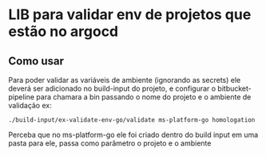 # LIB para validar env de projetos que estão no argocd

## Como usar
Para poder validar as variáveis de ambiente (ignorando as secrets) ele deverá ser adicionado no build-input do projeto, e configurar o bitbucket-pipeline para chamara a bin passando o nome do projeto e o ambiente de validação 
ex:

`./build-input/ex-validate-env-go/validate ms-platform-go homologation`

Perceba que no ms-platform-go ele foi criado dentro do build input em uma pasta para ele, passa como parâmetro o projeto e o ambiente